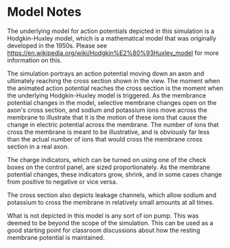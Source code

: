 Model Notes
===========

The underlying model for action potentials depicted in this simulation is a Hodgkin-Huxley model, which is a
mathematical model that was originally developed in the 1950s.  Please see
https://en.wikipedia.org/wiki/Hodgkin%E2%80%93Huxley_model for more information on this.

The simulation portrays an action potential moving down an axon and ultimately reaching the cross section shown in
the view.  The moment when the animated action potential reaches the cross section is the moment when the underlying
Hodgkin-Huxley model is triggered.  As the membrance potential changes in the model, selective membrane changes open on
the axon's cross section, and sodium and potassium ions move across the membrane to illustrate that it is the motion
of these ions that cause the change in electric potential across the membrane.  The number of ions that cross the
membrane is meant to be illustrative, and is obviously far less than the actual number of ions that would cross the
membrane cross section in a real axon.

The charge indicators, which can be turned on using one of the check boxes on the control panel, are sized
proportionately.  As the membrane potential changes, these indicators grow, shrink, and in some cases change from
positive to negative or vice versa.

The cross section also depicts leakage channels, which allow sodium and potassium to cross the membrane in relatively
small amounts at all times.

What is not depicted in this model is any sort of ion pump.  This was deemed to be beyond the scope of the simulation.
This can be used as a good starting point for classroom discussions about how the resting membrane potential is
maintained.